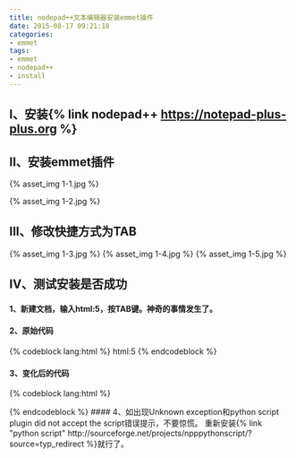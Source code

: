 ```yaml
---
title: nodepad++文本编辑器安装emmet插件
date: 2015-08-17 09:21:10
categories:
- emmet
tags:
- emmet
- nodepad++
- install
---
```

## I、安装{% link nodepad++ https://notepad-plus-plus.org %}
## II、安装emmet插件
{% asset_img 1-1.jpg %}
<!-- more -->
{% asset_img 1-2.jpg %}
## III、修改快捷方式为TAB
{% asset_img 1-3.jpg %}
{% asset_img 1-4.jpg %}
{% asset_img 1-5.jpg %}
## IV、测试安装是否成功
#### 1、新建文档，输入html:5，按TAB键。神奇的事情发生了。
#### 2、原始代码
{% codeblock lang:html %}
html:5
{% endcodeblock %}
#### 3、变化后的代码
{% codeblock lang:html %}
<!doctype html>
<html lang="en">
<head>
	<meta charset="UTF-8">
	<title>Document</title>
</head>
<body>
	
</body>
</html>
{% endcodeblock %}
#### 4、如出现Unknown exception和python script plugin did not accept the script错误提示，不要惊慌。
重新安装{% link "python script" http://sourceforge.net/projects/npppythonscript/?source=typ_redirect %}就行了。


